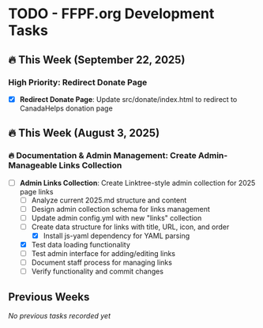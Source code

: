 # TODO - FFPF.org Development Tasks

## 🔥 This Week (September 22, 2025)
### High Priority: Redirect Donate Page
- [x] **Redirect Donate Page**: Update src/donate/index.html to redirect to CanadaHelps donation page

## 🔥 This Week (August 3, 2025)
### 🔥 Documentation & Admin Management: Create Admin-Manageable Links Collection
- [ ] **Admin Links Collection**: Create Linktree-style admin collection for 2025 page links
  - [ ] Analyze current 2025.md structure and content
  - [ ] Design admin collection schema for links management
  - [ ] Update admin config.yml with new "links" collection
  - [ ] Create data structure for links with title, URL, icon, and order
    - [x] Install js-yaml dependency for YAML parsing
  - [x] Test data loading functionality
  - [ ] Test admin interface for adding/editing links
  - [ ] Document staff process for managing links
  - [ ] Verify functionality and commit changes

## Previous Weeks

*No previous tasks recorded yet*
